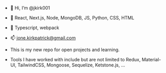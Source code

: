 - 👋 Hi, I’m @jkirk001
- 👀 React, Next.js, Node, MongoDB, JS, Python, CSS, HTML
- 🌱 Typescript, webpack

- 📫 jone.kirkpatrick@gmail.com

- This is my new repo for open projects and learning.
- Tools I have worked with include but are not limited to Redux, Material-UI, TailwindCSS, Mongoose, Sequelize, Ketstone.js, ...

<!---
jkirk001/jkirk001 is a ✨ special ✨ repository because its `README.md` (this file) appears on your GitHub profile.
You can click the Preview link to take a look at your changes.
--->
